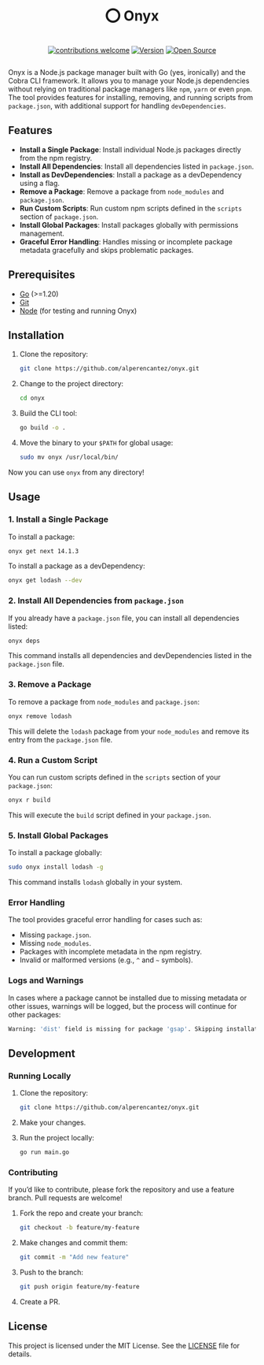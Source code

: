 <h1 style="text-align:center;">⭕️ Onyx</h1>

<div style="display:flex; justify-content:center">

[![contributions welcome](https://img.shields.io/badge/contributions-welcome-brightgreen.svg?style=flat)](https://github.com/dwyl/esta/issues)
[![Version](https://badge.fury.io/gh/tterb%2FHyde.svg)](https://badge.fury.io/gh/tterb%2FHyde)
[![Open Source](https://badges.frapsoft.com/os/v1/open-source.svg?v=103)](https://opensource.org/)

</div>

Onyx is a Node.js package manager built with Go (yes, ironically) and the Cobra CLI framework. It allows you to manage your Node.js dependencies without relying on traditional package managers like `npm`, `yarn` or even `pnpm`. The tool provides features for installing, removing, and running scripts from `package.json`, with additional support for handling `devDependencies`.

## Features

- **Install a Single Package**: Install individual Node.js packages directly from the npm registry.
- **Install All Dependencies**: Install all dependencies listed in `package.json`.
- **Install as DevDependencies**: Install a package as a devDependency using a flag.
- **Remove a Package**: Remove a package from `node_modules` and `package.json`.
- **Run Custom Scripts**: Run custom npm scripts defined in the `scripts` section of `package.json`.
- **Install Global Packages**: Install packages globally with permissions management.
- **Graceful Error Handling**: Handles missing or incomplete package metadata gracefully and skips problematic packages.

## Prerequisites

- [Go](https://golang.org/doc/install) (>=1.20)
- [Git](https://git-scm.com/downloads)
- [Node](https://nodejs.org) (for testing and running Onyx)

## Installation

1. Clone the repository:

   ```bash
   git clone https://github.com/alperencantez/onyx.git
   ```

2. Change to the project directory:

   ```bash
   cd onyx
   ```

3. Build the CLI tool:

   ```bash
   go build -o .
   ```

4. Move the binary to your `$PATH` for global usage:

   ```bash
   sudo mv onyx /usr/local/bin/
   ```

Now you can use `onyx` from any directory!

## Usage

### 1. Install a Single Package

To install a package:

```bash
onyx get next 14.1.3
```

To install a package as a devDependency:

```bash
onyx get lodash --dev
```

### 2. Install All Dependencies from `package.json`

If you already have a `package.json` file, you can install all dependencies listed:

```bash
onyx deps
```

This command installs all dependencies and devDependencies listed in the `package.json` file.

### 3. Remove a Package

To remove a package from `node_modules` and `package.json`:

```bash
onyx remove lodash
```

This will delete the `lodash` package from your `node_modules` and remove its entry from the `package.json` file.

### 4. Run a Custom Script

You can run custom scripts defined in the `scripts` section of your `package.json`:

```bash
onyx r build
```

This will execute the `build` script defined in your `package.json`.

### 5. Install Global Packages

To install a package globally:

```bash
sudo onyx install lodash -g
```

This command installs `lodash` globally in your system.

### Error Handling

The tool provides graceful error handling for cases such as:

- Missing `package.json`.
- Missing `node_modules`.
- Packages with incomplete metadata in the npm registry.
- Invalid or malformed versions (e.g., `^` and `~` symbols).

### Logs and Warnings

In cases where a package cannot be installed due to missing metadata or other issues, warnings will be logged, but the process will continue for other packages:

```bash
Warning: 'dist' field is missing for package 'gsap'. Skipping installation.
```

## Development

### Running Locally

1. Clone the repository:

   ```bash
   git clone https://github.com/alperencantez/onyx.git
   ```

2. Make your changes.

3. Run the project locally:

   ```bash
   go run main.go
   ```

### Contributing

If you’d like to contribute, please fork the repository and use a feature branch. Pull requests are welcome!

1. Fork the repo and create your branch:

   ```bash
   git checkout -b feature/my-feature
   ```

2. Make changes and commit them:

   ```bash
   git commit -m "Add new feature"
   ```

3. Push to the branch:

   ```bash
   git push origin feature/my-feature
   ```

4. Create a PR.

## License

This project is licensed under the MIT License. See the [LICENSE](LICENSE) file for details.
